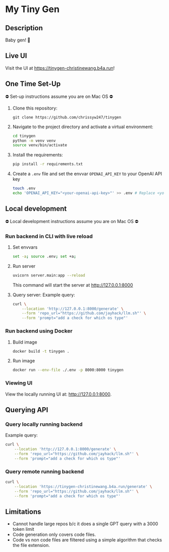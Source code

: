 # My Tiny Gen

## Description

Baby gen! 🐣

## Live UI

Visit the UI at https://tinygen-christinewang.b4a.run!

## One Time Set-Up

⛔️ Set-up instructions assume you are on Mac OS ⛔️

1. Clone this repository:
    ```
    git clone https://github.com/chrissyw247/tinygen
    ```

2. Navigate to the project directory and activate a virtual environment:
    ```bash
    cd tinygen
    python -m venv venv
    source venv/bin/activate
    ```

3. Install the requirements:
    ```bash
    pip install -r requirements.txt
    ```

4. Create a `.env` file and set the envvar `OPENAI_API_KEY` to your OpenAI API key
    ```bash
    touch .env
    echo 'OPENAI_API_KEY="<your-openai-api-key>"' >> .env # Replace <your-openai-api-key> with actual API key
    ```

## Local development

⛔️ Local development instructions assume you are on Mac OS ⛔️

### Run backend in CLI with live reload

1. Set envvars
    ```bash
    set -a; source .env; set +a;
    ```

2. Run server
    ```bash
    uvicorn server.main:app --reload
    ```

    This command will start the server at http://127.0.0.1:8000

3. Query server:
    Example query:
    ```bash
    curl \
        --location 'http://127.0.0.1:8000/generate' \
        --form 'repo_url="https://github.com/jayhack/llm.sh"' \
        --form 'prompt="add a check for which os type"'
    ```

### Run backend using Docker

1. Build image
    ```bash
    docker build -t tinygen .
    ```

2. Run image
    ```bash
    docker run --env-file ./.env -p 8000:8000 tinygen
    ```

### Viewing UI

View the locally running UI at: http://127.0.0.1:8000.

## Querying API

### Query locally running backend

Example query:
```bash
curl \
    --location 'http://127.0.0.1:8000/generate' \
    --form 'repo_url="https://github.com/jayhack/llm.sh"' \
    --form 'prompt="add a check for which os type"'
```

### Query remote running backend
```bash
curl \
    --location 'https://tinygen-christinewang.b4a.run/generate' \
    --form 'repo_url="https://github.com/jayhack/llm.sh"' \
    --form 'prompt="add a check for which os type"'
```

## Limitations
- Cannot handle large repos b/c it does a single GPT query with a 3000 token limit
- Code generation only covers code files.
- Code vs non code files are filtered using a simple algorithm that checks the file extension.
